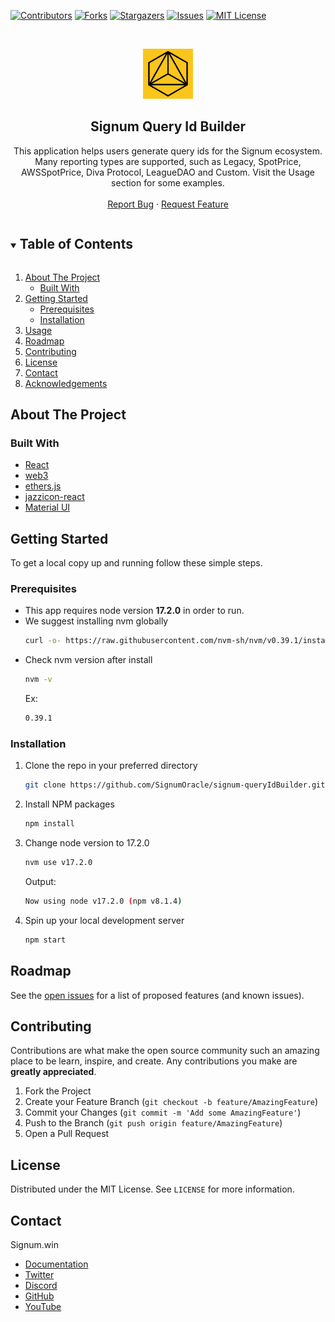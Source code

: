 <!--
*** Thanks for checking out the Best-README-Template. If you have a suggestion
*** that would make this better, please fork the repo and create a pull request
*** or simply open an issue with the tag "enhancement".
*** Thanks again! Now go create something AMAZING! :D
***
***
***
*** To avoid retyping too much info. Do a search and replace for the following:
*** github_username, repo_name, twitter_handle, email, project_title, project_description
-->

<!-- PROJECT SHIELDS -->
<!--
*** I'm using markdown "reference style" links for readability.
*** Reference links are enclosed in brackets [ ] instead of parentheses ( ).
*** See the bottom of this document for the declaration of the reference variables
*** for contributors-url, forks-url, etc. This is an optional, concise syntax you may use.
*** https://www.markdownguide.org/basic-syntax/#reference-style-links
-->

[![Contributors][contributors-shield]][contributors-url]
[![Forks][forks-shield]][forks-url]
[![Stargazers][stars-shield]][stars-url]
[![Issues][issues-shield]][issues-url]
[![MIT License][license-shield]][license-url]

<!-- PROJECT LOGO -->
<br />
<p align="center">
  <a href="https://github.com/SignumOracle/signum-queryIdBuilder">
    <img src="/public/favicon.jpg" alt="Logo" width="80" height="80">
  </a>

  <h2 align="center">Signum Query Id Builder</h2>

  <p align="center">
    This application helps users generate query ids for the Signum ecosystem. Many reporting types are supported, such as Legacy, SpotPrice, AWSSpotPrice, Diva Protocol, LeagueDAO and Custom. Visit the Usage section for some examples.
    <br />
    <br />
    <a href="https://github.com/SignumOracle/signum-queryIdBuilder/issues">Report Bug</a>
    ·
    <a href="https://github.com/SignumOracle/signum-queryIdBuilder/issues">Request Feature</a>
  </p>
</p>

<!-- TABLE OF CONTENTS -->
<details open="open">
  <summary><h2 style="display: inline-block">Table of Contents</h2></summary>
  <ol>
    <li>
      <a href="#about-the-project">About The Project</a>
      <ul>
        <li><a href="#built-with">Built With</a></li>
      </ul>
    </li>
    <li>
      <a href="#getting-started">Getting Started</a>
      <ul>
        <li><a href="#prerequisites">Prerequisites</a></li>
        <li><a href="#installation">Installation</a></li>
      </ul>
    </li>
    <li><a href="#usage">Usage</a></li>
    <li><a href="#roadmap">Roadmap</a></li>
    <li><a href="#contributing">Contributing</a></li>
    <li><a href="#license">License</a></li>
    <li><a href="#contact">Contact</a></li>
    <li><a href="#acknowledgements">Acknowledgements</a></li>
  </ol>
</details>

<!-- ABOUT THE PROJECT -->

## About The Project

### Built With

- [React](https://reactjs.org/)
- [web3](https://web3js.readthedocs.io/en/v1.7.3/)
- [ethers.js](https://docs.ethers.io/v5/)
- [jazzicon-react](https://www.npmjs.com/package/@ukstv/jazzicon-react)
- [Material UI](https://mui.com/material-ui/getting-started/installation/)

<!-- GETTING STARTED -->

## Getting Started

To get a local copy up and running follow these simple steps.

### Prerequisites

- This app requires node version **17.2.0** in order to run.
- We suggest installing nvm globally
  ```sh
  curl -o- https://raw.githubusercontent.com/nvm-sh/nvm/v0.39.1/install.sh | bash
  ```
- Check nvm version after install
  ```sh
  nvm -v
  ```
  Ex:
  ```sh
  0.39.1
  ```

### Installation

1. Clone the repo in your preferred directory
   ```sh
   git clone https://github.com/SignumOracle/signum-queryIdBuilder.git
   ```
2. Install NPM packages
   ```sh
   npm install
   ```
3. Change node version to 17.2.0
   ```sh
   nvm use v17.2.0
   ```
   Output:
   ```sh
   Now using node v17.2.0 (npm v8.1.4)
   ```
4. Spin up your local development server
   ```sh
   npm start
   ```

<!-- ROADMAP -->

## Roadmap

See the [open issues](https://github.com/SignumOracle/signum-queryIdBuilder/issues) for a list of proposed features (and known issues).

<!-- CONTRIBUTING -->

## Contributing

Contributions are what make the open source community such an amazing place to be learn, inspire, and create. Any contributions you make are **greatly appreciated**.

1. Fork the Project
2. Create your Feature Branch (`git checkout -b feature/AmazingFeature`)
3. Commit your Changes (`git commit -m 'Add some AmazingFeature'`)
4. Push to the Branch (`git push origin feature/AmazingFeature`)
5. Open a Pull Request

<!-- LICENSE -->

## License

Distributed under the MIT License. See `LICENSE` for more information.

<!-- CONTACT -->

## Contact

Signum.win

- [Documentation](https://docs.signum.win/signum/)
- [Twitter]()
- [Discord]()
- [GitHub]()
- [YouTube]()

<!-- ACKNOWLEDGEMENTS -->

<!-- MARKDOWN LINKS & IMAGES -->
<!-- https://www.markdownguide.org/basic-syntax/#reference-style-links -->

[contributors-shield]: https://img.shields.io/github/contributors/signumoracle/queryIdBuilder.svg?style=for-the-badge
[contributors-url]: https://github.com/SignumOracle/signum-queryIdBuilder/graphs/contributors
[forks-shield]: https://img.shields.io/github/forks/signumoracle/queryIdBuilder.svg?style=for-the-badge
[forks-url]: https://github.com/SignumOracle/signum-queryIdBuilder/network/members
[stars-shield]: https://img.shields.io/github/stars/signumoracle/queryIdBuilder.svg?style=for-the-badge
[stars-url]: https://github.com/SignumOracle/signum-queryIdBuilder/stargazers
[issues-shield]: https://img.shields.io/github/issues/signumoracle/queryIdBuilder.svg?style=for-the-badge
[issues-url]: https://github.com/SignumOracle/signum-queryIdBuilder/issues
[license-shield]: https://img.shields.io/github/license/signumoracle/queryIdBuilder.svg?style=for-the-badge
[license-url]: https://github.com/SignumOracle/signum-queryIdBuilder/blob/main/LICENSE.txt
[screenshot]: https://user-images.githubusercontent.com/21370350/165885865-40afec40-8475-4dde-865b-0b2ff79b512d.png
